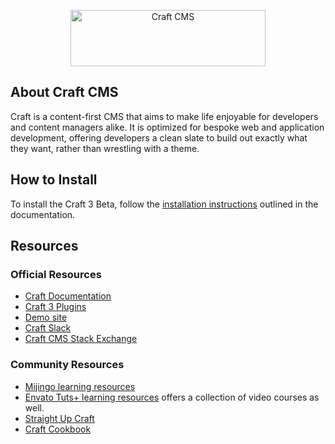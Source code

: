 <p align="center"><a href="https://craftcms.com/" target="_blank"><img width="312" height="90" src="https://craftcms.com/craftcms.svg" alt="Craft CMS"></a></p>

## About Craft CMS

Craft is a content-first CMS that aims to make life enjoyable for developers and content managers alike. It is optimized for bespoke web and application development, offering developers a clean slate to build out exactly what they want, rather than wrestling with a theme. 

## How to Install

To install the Craft 3 Beta, follow the [installation instructions](https://github.com/craftcms/docs/blob/master/installation.md) outlined in the documentation.

## Resources

### Official Resources
- [Craft Documentation](https://github.com/craftcms/docs)
- [Craft 3 Plugins](https://github.com/craftcms/plugins)
- [Demo site](https://demo.craftcms.com/)
- [Craft Slack](https://craftcms.com/community#slack)
- [Craft CMS Stack Exchange](http://craftcms.stackexchange.com/)

### Community Resources
- [Mijingo learning resources](https://mijingo.com/craft)
- [Envato Tuts+ learning resources](https://webdesign.tutsplus.com/categories/craft-cms/courses) offers a collection of video courses as well.
- [Straight Up Craft](http://straightupcraft.com/)
- [Craft Cookbook](http://craftcookbook.net/) 
